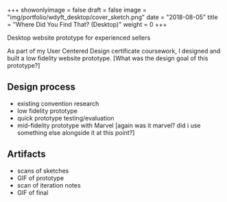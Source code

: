 +++
showonlyimage = false
draft = false
image = "img/portfolio/wdyft_desktop/cover_sketch.png"
date = "2018-08-05"
title = "Where Did You Find That? (Desktop)"
weight = 0
+++

Desktop website prototype for experienced sellers

<!--more-->
As part of my User Centered Design certificate coursework, I designed and built a low fidelity website prototype. [What was the design goal of this prototype?]

## Design process

- existing convention research
- low fidelity prototype
- quick prototype testing/evaluation
- mid-fidelity prototype with Marvel [again was it marvel? did i use something else alongside it at this point?]

## Artifacts

- scans of sketches
- GIF of prototype
- scan of iteration notes
- GIF of final
